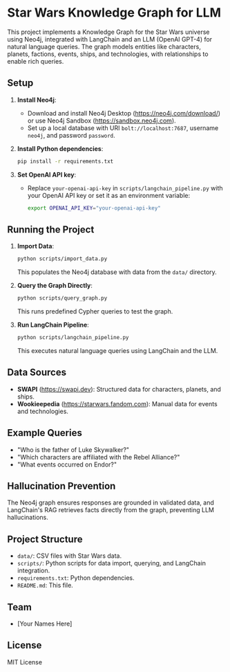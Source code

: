 # Star Wars Knowledge Graph for LLM

This project implements a Knowledge Graph for the Star Wars universe using Neo4j, integrated with LangChain and an LLM (OpenAI GPT-4) for natural language queries. The graph models entities like characters, planets, factions, events, ships, and technologies, with relationships to enable rich queries.

## Setup
1. **Install Neo4j**:
   - Download and install Neo4j Desktop (https://neo4j.com/download/) or use Neo4j Sandbox (https://sandbox.neo4j.com).
   - Set up a local database with URI `bolt://localhost:7687`, username `neo4j`, and password `password`.

2. **Install Python dependencies**:
   ```bash
   pip install -r requirements.txt
   ```

3. **Set OpenAI API key**:
   - Replace `your-openai-api-key` in `scripts/langchain_pipeline.py` with your OpenAI API key or set it as an environment variable:
     ```bash
     export OPENAI_API_KEY="your-openai-api-key"
     ```

## Running the Project
1. **Import Data**:
   ```bash
   python scripts/import_data.py
   ```
   This populates the Neo4j database with data from the `data/` directory.

2. **Query the Graph Directly**:
   ```bash
   python scripts/query_graph.py
   ```
   This runs predefined Cypher queries to test the graph.

3. **Run LangChain Pipeline**:
   ```bash
   python scripts/langchain_pipeline.py
   ```
   This executes natural language queries using LangChain and the LLM.

## Data Sources
- **SWAPI** (https://swapi.dev): Structured data for characters, planets, and ships.
- **Wookieepedia** (https://starwars.fandom.com): Manual data for events and technologies.

## Example Queries
- "Who is the father of Luke Skywalker?"
- "Which characters are affiliated with the Rebel Alliance?"
- "What events occurred on Endor?"

## Hallucination Prevention
The Neo4j graph ensures responses are grounded in validated data, and LangChain's RAG retrieves facts directly from the graph, preventing LLM hallucinations.

## Project Structure
- `data/`: CSV files with Star Wars data.
- `scripts/`: Python scripts for data import, querying, and LangChain integration.
- `requirements.txt`: Python dependencies.
- `README.md`: This file.

## Team
- [Your Names Here]

## License
MIT License